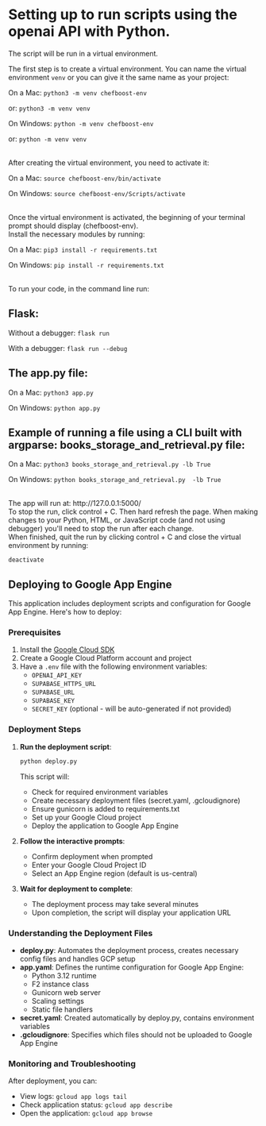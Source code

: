 # Setting up to run scripts using the openai API with Python.

The script will be run in a virtual environment.

The first step is to create a virtual environment. You can name the virtual environment `venv` or you can give it the same name as your project:

On a Mac:
`python3 -m venv chefboost-env`

or: `python3 -m venv venv`

On Windows:
`python -m venv chefboost-env`

or: `python -m venv venv`

<br>
After creating the virtual environment, you need to activate it:

On a Mac:
`source chefboost-env/bin/activate`

On Windows:
`source chefboost-env/Scripts/activate`

<br>
Once the virtual environment is activated, the beginning of your terminal prompt should display (chefboost-env).

<br>
Install the necessary modules by running:

On a Mac:
`pip3 install -r requirements.txt`

On Windows:
`pip install -r requirements.txt`

<br>
To run your code, in the command line run:

## Flask:

Without a debugger:
`flask run`

With a debugger:
`flask run --debug`

## The app.py file:

On a Mac:
`python3 app.py`

On Windows:
`python app.py`

## Example of running a file using a CLI built with argparse: books_storage_and_retrieval.py file:

On a Mac:
`python3 books_storage_and_retrieval.py -lb True`

On Windows:
`python books_storage_and_retrieval.py  -lb True`

<br>
The app will run at: http://127.0.0.1:5000/

<br>
To stop the run, click control + C.
Then hard refresh the page. When making changes to your Python, HTML, or JavaScript code (and not using debugger) you'll need to stop the run after each change.

<br>
When finished, quit the run by clicking control + C and close the virtual environment by running:

`deactivate`

## Deploying to Google App Engine

This application includes deployment scripts and configuration for Google App Engine. Here's how to deploy:

### Prerequisites

1. Install the [Google Cloud SDK](https://cloud.google.com/sdk/docs/install)
2. Create a Google Cloud Platform account and project
3. Have a `.env` file with the following environment variables:
   - `OPENAI_API_KEY`
   - `SUPABASE_HTTPS_URL`
   - `SUPABASE_URL`
   - `SUPABASE_KEY`
   - `SECRET_KEY` (optional - will be auto-generated if not provided)

### Deployment Steps

1. **Run the deployment script**:

   ```bash
   python deploy.py
   ```

   This script will:

   - Check for required environment variables
   - Create necessary deployment files (secret.yaml, .gcloudignore)
   - Ensure gunicorn is added to requirements.txt
   - Set up your Google Cloud project
   - Deploy the application to Google App Engine

2. **Follow the interactive prompts**:

   - Confirm deployment when prompted
   - Enter your Google Cloud Project ID
   - Select an App Engine region (default is us-central)

3. **Wait for deployment to complete**:
   - The deployment process may take several minutes
   - Upon completion, the script will display your application URL

### Understanding the Deployment Files

- **deploy.py**: Automates the deployment process, creates necessary config files and handles GCP setup
- **app.yaml**: Defines the runtime configuration for Google App Engine:
  - Python 3.12 runtime
  - F2 instance class
  - Gunicorn web server
  - Scaling settings
  - Static file handlers
- **secret.yaml**: Created automatically by deploy.py, contains environment variables
- **.gcloudignore**: Specifies which files should not be uploaded to Google App Engine

### Monitoring and Troubleshooting

After deployment, you can:

- View logs: `gcloud app logs tail`
- Check application status: `gcloud app describe`
- Open the application: `gcloud app browse`
